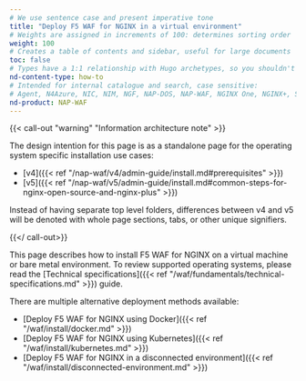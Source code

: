 ```yaml
---
# We use sentence case and present imperative tone
title: "Deploy F5 WAF for NGINX in a virtual environment"
# Weights are assigned in increments of 100: determines sorting order
weight: 100
# Creates a table of contents and sidebar, useful for large documents
toc: false
# Types have a 1:1 relationship with Hugo archetypes, so you shouldn't need to change this
nd-content-type: how-to
# Intended for internal catalogue and search, case sensitive:
# Agent, N4Azure, NIC, NIM, NGF, NAP-DOS, NAP-WAF, NGINX One, NGINX+, Solutions, Unit
nd-product: NAP-WAF
---
```


{{< call-out "warning" "Information architecture note" >}}

The design intention for this page is as a standalone page for the operating system specific installation use cases:

- [v4]({{< ref "/nap-waf/v4/admin-guide/install.md#prerequisites" >}})
- [v5]({{< ref "/nap-waf/v5/admin-guide/install.md#common-steps-for-nginx-open-source-and-nginx-plus" >}})

Instead of having separate top level folders, differences between v4 and v5 will be denoted with whole page sections, tabs, or other unique signifiers.  

{{</ call-out>}}

This page describes how to install F5 WAF for NGINX on a virtual machine or bare metal environment. To review supported operating systems, please read the [Technical specifications]({{< ref "/waf/fundamentals/technical-specifications.md" >}}) guide.

There are multiple alternative deployment methods available:

- [Deploy F5 WAF for NGINX using Docker]({{< ref "/waf/install/docker.md" >}})
- [Deploy F5 WAF for NGINX using Kubernetes]({{< ref "/waf/install/kubernetes.md" >}})
- [Deploy F5 WAF for NGINX in a disconnected environment]({{< ref "/waf/install/disconnected-environment.md" >}})